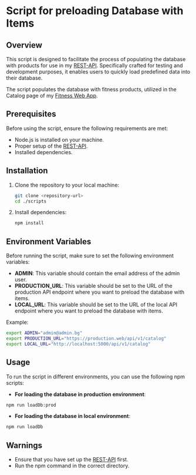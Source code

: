 # Script for preloading Database with Items

## Overview

This script is designed to facilitate the process of populating the database with products for use in my [REST-API](https://github.com/PetarIvanov01/DrizzleExpress-API/tree/main/api). Specifically crafted for testing and development purposes, it enables users to quickly load predefined data into their database.

The script populates the database with fitness products, utilized in the Catalog page of my [Fitness Web App](https://github.com/PetarIvanov01/Fitness-shop).

## Prerequisites

Before using the script, ensure the following requirements are met:

- Node.js is installed on your machine.
- Proper setup of the [REST-API](https://github.com/PetarIvanov01/DrizzleExpress-API/tree/main/api).
- Installed dependencies.

## Installation

1. Clone the repository to your local machine:

   ```bash
   git clone <repository-url>
   cd ./scripts

   ```

2. Install dependencies:

   ```bash
   npm install
   ```

## Environment Variables

Before running the script, make sure to set the following environment variables:

- **ADMIN**: This variable should contain the email address of the admin user.
- **PRODUCTION_URL**: This variable should be set to the URL of the production API endpoint where you want to preload the database with items.
- **LOCAL_URL**: This variable should be set to the URL of the local API endpoint where you want to preload the database with items.

Example:

```bash
export ADMIN="admin@admin.bg"
export PRODUCTION_URL="https://production.web/api/v1/catalog"
export LOCAL_URL="http://localhost:5000/api/v1/catalog"
```

## Usage

To run the script in different environments, you can use the following npm scripts:

- **For loading the database in production environment**:

```bash
npm run loadDb:prod
```

- **For loading the database in local environment**:

```bash
npm run loadDb
```

## Warnings

- Ensure that you have set up the [REST-API](https://github.com/PetarIvanov01/DrizzleExpress-API/tree/main/api) first.
- Run the npm command in the correct directory.
